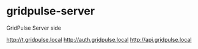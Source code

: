 # gridpulse-server
GridPulse Server side

http://t.gridpulse.local
http://auth.gridpulse.local
http://api.gridpulse.local